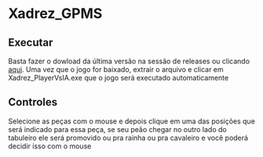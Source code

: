 # Xadrez_GPMS
## Executar
Basta fazer o dowload da última versão na sessão de releases ou clicando [aqui](https://github.com/gccampos/Xadrez_GPMS/releases/download/1%2C0/XadrezIA1.0.rar). Uma vez que o jogo for baixado, extrair o arquivo e clicar em Xadrez_PlayerVsIA.exe que o jogo será executado automaticamente
## Controles
Selecione as peças com o mouse e depois clique em uma das posições que será indicado para essa peça, se seu peão chegar no outro lado do tabuleiro ele será promovido ou pra rainha ou pra cavaleiro e você poderá decidir isso com o mouse
